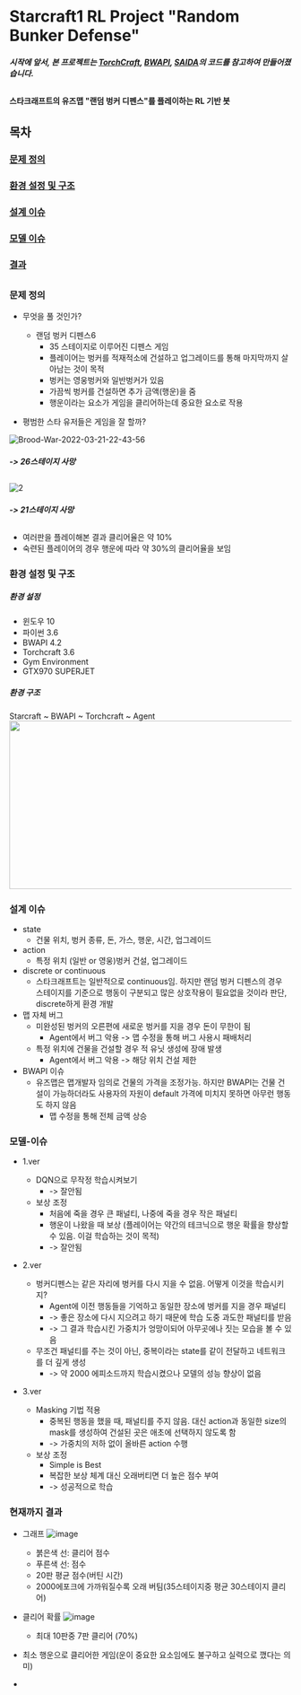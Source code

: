 # Starcraft1 RL Project "Random Bunker Defense" 

##### 시작에 앞서, 본 프로젝트는 [TorchCraft][torch], [BWAPI][bwapi], [SAIDA][saida]의 코드를 참고하여 만들어졌습니다. 

##

#### 스타크래프트의 유즈맵 "랜덤 벙커 디펜스"를 플레이하는 RL 기반 봇

##
## 목차
### [문제 정의](#문제-정의)
### [환경 설정 및 구조](#환경-설정-및-구조)
### [설계 이슈](#설계-이슈)
### [모델 이슈](#모델-이슈)
### [결과](#모델-이슈)
####
####
####
####
####
####
####
####
####
####
####
####
####
####
####
##

### 문제 정의 
- 무엇을 풀 것인가? 
  - 랜덤 벙커 디펜스6 
    - 35 스테이지로 이루어진 디펜스 게임
    - 플레이어는 벙커를 적재적소에 건설하고 업그레이드를 통해 마지막까지 살아남는 것이 목적
    - 벙커는 영웅벙커와 일반벙커가 있음
    - 가끔씩 벙커를 건설하면 추가 금액(행운)을 줌
    - 행운이라는 요소가 게임을 클리어하는데 중요한 요소로 작용
 
- 평범한 스타 유저들은 게임을 잘 할까?

![Brood-War-2022-03-21-22-43-56](https://user-images.githubusercontent.com/19571027/159280610-f2e81cc5-50de-44ec-93e3-c890538f4ef3.gif)
##### -> 26스테이지 사망
##
##
![2](https://user-images.githubusercontent.com/19571027/159283649-370b0cab-39a2-41cf-9af1-7fa236118888.gif)
##### -> 21스테이지 사망
##
- 여러판을 플레이해본 결과 클리어율은 약 10% 
- 숙련된 플레이어의 경우 행운에 따라 약 30%의 클리어율을 보임


###  환경 설정 및 구조

##### 환경 설정
- 윈도우 10
- 파이썬 3.6
- BWAPI 4.2
- Torchcraft 3.6
- Gym Environment
- GTX970 SUPERJET

##### 환경 구조
Starcraft ~ BWAPI ~ Torchcraft ~ Agent
<img src="https://user-images.githubusercontent.com/19571027/159266080-844e7d50-e479-4fa2-adbe-f26aa9cd9aa9.png" width="700" height="300"/>


### 설계 이슈
- state
  - 건물 위치, 벙커 종류, 돈, 가스, 행운, 시간, 업그레이드
- action
  - 특정 위치 (일반 or 영웅)벙커 건설,  업그레이드 
- discrete or continuous
  - 스타크래프트는 일반적으로 continuous임. 하지만 랜덤 벙커 디펜스의 경우 스테이지를 기준으로 행동이 구분되고 많은 상호작용이 필요없을 것이라 판단, discrete하게 환경 개발
- 맵 자체 버그
  - 미완성된 벙커의 오른편에 새로운 벙커를 지을 경우 돈이 무한이 됨
    - Agent에서 버그 악용 -> 맵 수정을 통해 버그 사용시 패배처리
  - 특정 위치에 건물을 건설할 경우 적 유닛 생성에 장애 발생
    - Agent에서 버그 악용 -> 해당 위치 건설 제한
- BWAPI 이슈
  - 유즈맵은 맵개발자 임의로 건물의 가격을 조정가능. 하지만 BWAPI는 건물 건설이 가능하더라도 사용자의 자원이 default 가격에 미치지 못하면 아무런 행동도 하지 않음
    - 맵 수정을 통해 전체 금액 상승

### 모델-이슈
- 1.ver
  - DQN으로 무작정 학습시켜보기
    - -> 잘안됨
  - 보상 조정
    - 처음에 죽을 경우 큰 패널티, 나중에 죽을 경우 작은 패널티
    - 행운이 나왔을 때 보상 (플레이어는 약간의 테크닉으로 행운 확률을 향상할 수 있음. 이걸 학습하는 것이 목적)
    - -> 잘안됨

- 2.ver
  - 벙커디펜스는 같은 자리에 벙커를 다시 지을 수 없음. 어떻게 이것을 학습시키지?
    - Agent에 이전 행동들을 기억하고 동일한 장소에 벙커를 지을 경우 패널티
    - -> 좋은 장소에 다시 지으려고 하기 때문에 학습 도중 과도한 패널티를 받음
    - -> 그 결과 학습시킨 가중치가 엉망이되어 아무곳에나 짓는 모습을 볼 수 있음
  - 무조건 패널티를 주는 것이 아닌, 중복이라는 state를 같이 전달하고 네트워크를 더 깊게 생성
    - -> 약 2000 에피소드까지 학습시켰으나 모델의 성능 향상이 없음

- 3.ver
  - Masking 기법 적용
    - 중복된 행동을 했을 때, 패널티를 주지 않음. 대신 action과 동일한 size의 mask를 생성하여 건설된 곳은 애초에 선택하지 않도록 함
    - -> 가중치의 저하 없이 올바른 action 수행
  - 보상 조정
    - Simple is Best
    - 복잡한 보상 체계 대신 오래버티면 더 높은 점수 부여
    - -> 성공적으로 학습

### 현재까지 결과
  
- 그래프
![image](https://user-images.githubusercontent.com/19571027/160402835-de091e9b-1c79-4d05-83dc-14a3d3e22383.png)
  - 붉은색 선: 클리어 점수
  - 푸른색 선: 점수
  - 20판 평균 점수(버틴 시간)
  - 2000에포크에 가까워질수록 오래 버팀(35스테이지중 평균 30스테이지 클리어)

- 클리어 확률
![image](https://user-images.githubusercontent.com/19571027/160403304-da319f67-497c-4e83-85c3-152fe33819ea.png)
  - 최대 10판중 7판 클리어 (70%)

- 최소 행운으로 클리어한 게임(운이 중요한 요소임에도 불구하고 실력으로 깼다는 의미)
- 



   [saida]: <https://github.com/TeamSAIDA/SAIDA_RL>
   [torch]: <https://github.com/TorchCraft/TorchCraft>
   [bwapi]: <https://github.com/bwapi/bwapi>
